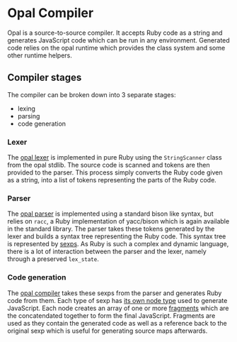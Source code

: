 # Opal Compiler

Opal is a source-to-source compiler. It accepts Ruby code as a string and
generates JavaScript code which can be run in any environment. Generated
code relies on the opal runtime which provides the class system and some
other runtime helpers.

## Compiler stages

The compiler can be broken down into 3 separate stages:

* lexing
* parsing
* code generation

### Lexer

The [opal lexer][lexer] is implemented in pure Ruby using
the `StringScanner` class from the opal stdlib. The source code is scanned
and tokens are then provided to the parser. This process simply converts
the Ruby code given as a string, into a list of tokens representing the
parts of the Ruby code.

### Parser

The [opal parser][parser] is implemented using a standard
bison like syntax, but relies on `racc`, a Ruby implementation of yacc/bison
which is again available in the standard library. The parser takes these tokens
generated by the lexer and builds a syntax tree representing the Ruby code.
This syntax tree is represented by [sexps][sexps]. As
Ruby is such a complex and dynamic language, there is a lot of interaction
between the parser and the lexer, namely through a preserved `lex_state`.

### Code generation

The [opal compiler][compiler] takes these sexps from the parser
and generates Ruby code from them. Each type of sexp has [its own node type][base-node]
used to generate JavaScript. Each node creates an array of one or more
[fragments][fragments] which are the concatendated together to
form the final JavaScript. Fragments are used as they contain the generated
code as well as a reference back to the original sexp which is useful for
generating source maps afterwards.


[lexer]: https://github.com/opal/opal/tree/master/lib/opal/parser/lexer.rb
[parser]: https://github.com/opal/opal/tree/master/lib/opal/parser/grammar.y
[sexps]: https://github.com/opal/opal/tree/master/lib/opal/parser/sexp.rb
[compiler]: https://github.com/opal/opal/tree/master/lib/opal/compiler.rb
[fragments]: https://github.com/opal/opal/tree/master/lib/opal/fragment.rb
[base-node]: https://github.com/opal/opal/tree/master/lib/opal/nodes/base.rb

